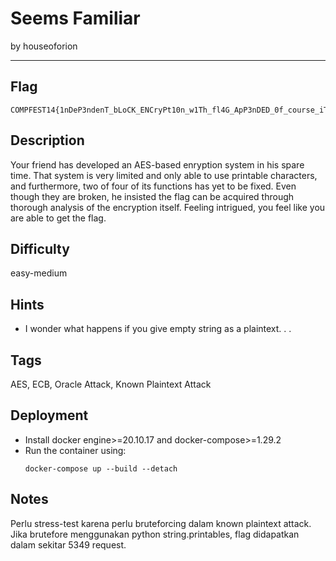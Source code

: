 # Seems Familiar

by houseoforion

---

## Flag

```
COMPFEST14{1nDeP3ndenT_bLoCK_ENCryPt10n_w1Th_fl4G_ApP3nDED_0f_course_iTS_eCB_oracLE_f97ae3a047}
```

## Description
Your friend has developed an AES-based enryption system in his spare time. That system is very limited and only able to use printable characters, and furthermore, two of four of its functions has yet to be fixed. Even though they are broken, he insisted the flag can be acquired through thorough analysis of the encryption itself. Feeling intrigued, you feel like you are able to get the flag.

## Difficulty
easy-medium

## Hints
* I wonder what happens if you give empty string as a plaintext. . .

## Tags
AES, ECB, Oracle Attack, Known Plaintext Attack

## Deployment

- Install docker engine>=20.10.17 and docker-compose>=1.29.2
- Run the container using:
    ```
    docker-compose up --build --detach
    ```


## Notes
Perlu stress-test karena perlu bruteforcing dalam known plaintext attack. Jika brutefore menggunakan python string.printables, flag didapatkan dalam sekitar 5349 request. 
